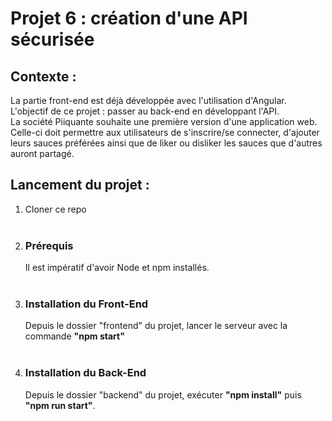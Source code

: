 <h1>Projet 6 : création d'une API sécurisée</h1>

<h2>Contexte :</h2>
<p>La partie front-end est déjà développée avec l'utilisation d'Angular. <br> L'objectif de ce projet : passer au back-end en développant l'API. <br> La société Piiquante souhaite une première version d'une application web. Celle-ci doit permettre aux utilisateurs de s'inscrire/se connecter, d'ajouter leurs sauces préférées ainsi que de liker ou disliker les sauces que d'autres auront partagé.</p>

<h2>Lancement du projet :</h2>
<ol>
<li>Cloner ce repo</li>
<br>
<li><h3>Prérequis</h3>
Il est impératif d'avoir Node et npm installés.
</li>
<br>
<li><h3>Installation du Front-End</h3>
Depuis le dossier "frontend" du projet, lancer le serveur avec la commande <b>"npm start"</b></li>
<br>
<li><h3>Installation du Back-End</h3>
Depuis le dossier "backend" du projet, exécuter <b>"npm install"</b> puis <b>"npm run start"</b>.</li>
</ol>